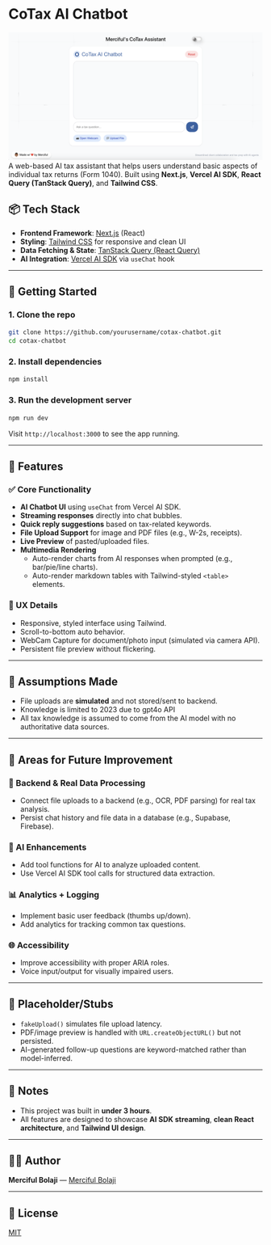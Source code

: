 # CoTax AI Chatbot
![CoTax Pic.png)](https://raw.githubusercontent.com/MercifulB/Tax-Chatbot/refs/heads/main/CoTax%20Pic.png)
A web-based AI tax assistant that helps users understand basic aspects of individual tax returns (Form 1040). Built using **Next.js**, **Vercel AI SDK**, **React Query (TanStack Query)**, and **Tailwind CSS**.

## 📦 Tech Stack
- **Frontend Framework**: [Next.js](https://nextjs.org/) (React)
- **Styling**: [Tailwind CSS](https://tailwindcss.com/) for responsive and clean UI
- **Data Fetching & State**: [TanStack Query (React Query)](https://tanstack.com/query/latest)
- **AI Integration**: [Vercel AI SDK](https://sdk.vercel.ai/) via `useChat` hook

---

## 🚀 Getting Started

### 1. Clone the repo
```bash
git clone https://github.com/yourusername/cotax-chatbot.git
cd cotax-chatbot
```

### 2. Install dependencies
```bash
npm install
```

### 3. Run the development server
```bash
npm run dev
```

Visit `http://localhost:3000` to see the app running.

---

## 🧠 Features

### ✅ Core Functionality
- **AI Chatbot UI** using `useChat` from Vercel AI SDK.
- **Streaming responses** directly into chat bubbles.
- **Quick reply suggestions** based on tax-related keywords.
- **File Upload Support** for image and PDF files (e.g., W-2s, receipts).
- **Live Preview** of pasted/uploaded files.
- **Multimedia Rendering**
  - Auto-render charts from AI responses when prompted (e.g., bar/pie/line charts).
  - Auto-render markdown tables with Tailwind-styled `<table>` elements.

### 🎯 UX Details
- Responsive, styled interface using Tailwind.
- Scroll-to-bottom auto behavior.
- WebCam Capture for document/photo input (simulated via camera API).
- Persistent file preview without flickering.

---

## 🧪 Assumptions Made
- File uploads are **simulated** and not stored/sent to backend.
- Knowledge is limited to 2023 due to gpt4o API
- All tax knowledge is assumed to come from the AI model with no authoritative data sources.

---

## 🚧 Areas for Future Improvement

### 🔁 Backend & Real Data Processing
- Connect file uploads to a backend (e.g., OCR, PDF parsing) for real tax analysis.
- Persist chat history and file data in a database (e.g., Supabase, Firebase).

### 🧠 AI Enhancements
- Add tool functions for AI to analyze uploaded content.
- Use Vercel AI SDK tool calls for structured data extraction.

### 📊 Analytics + Logging
- Implement basic user feedback (thumbs up/down).
- Add analytics for tracking common tax questions.

### 🌐 Accessibility
- Improve accessibility with proper ARIA roles.
- Voice input/output for visually impaired users.

---

## 📄 Placeholder/Stubs
- `fakeUpload()` simulates file upload latency.
- PDF/image preview is handled with `URL.createObjectURL()` but not persisted.
- AI-generated follow-up questions are keyword-matched rather than model-inferred.

---

## 📌 Notes
- This project was built in **under 3 hours**.
- All features are designed to showcase **AI SDK streaming**, **clean React architecture**, and **Tailwind UI design**.

---

## 👨‍💻 Author
**Merciful Bolaji** — <a href="https://mercifulbolaji.netlify.app/" target="_blank">Merciful Bolaji</a>

---

## 📝 License
[MIT](https://choosealicense.com/licenses/mit/)

